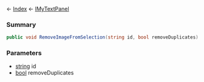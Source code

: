 ← [Index](Api-Index) ← [IMyTextPanel](Sandbox.ModAPI.Ingame.IMyTextPanel)

### Summary

```csharp
public void RemoveImageFromSelection(string id, bool removeDuplicates)
```

### Parameters

* [string](https://docs.microsoft.com/en-us/dotnet/api/system.string?view=netframework-4.6) id
* [bool](https://docs.microsoft.com/en-us/dotnet/api/system.boolean?view=netframework-4.6) removeDuplicates
